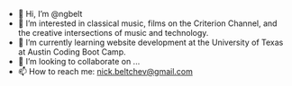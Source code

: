 - 👋 Hi, I’m @ngbelt
- 👀 I’m interested in classical music, films on the Criterion Channel, and the creative intersections of music and technology. 
- 🌱 I’m currently learning website development at the University of Texas at Austin Coding Boot Camp. 
- 💞️ I’m looking to collaborate on ...
- 📫 How to reach me: nick.beltchev@gmail.com

<!---
ngbelt/ngbelt is a ✨ special ✨ repository because its `README.md` (this file) appears on your GitHub profile.
You can click the Preview link to take a look at your changes.
--->
